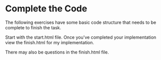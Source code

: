 # Complete the Code

The following exercises have some basic code structure that needs
to be complete to finish the task.

Start with the start.html file. Once you've completed your
implementation view the finish.html for my implementation.

There may also be questions in the finish.html file.
